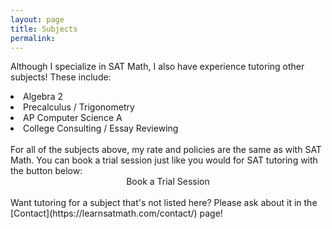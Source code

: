 ```yaml
---
layout: page
title: Subjects
permalink: 
---
```


<!-- Required for booking embed -->
<script>
  (function (C, A, L) {
    let p = function (a, ar) {
      a.q.push(ar);
    };
    let d = C.document;
    C.Cal =
      C.Cal ||
      function () {
        let cal = C.Cal;
        let ar = arguments;
        if (!cal.loaded) {
          cal.ns = {};
          cal.q = cal.q || [];
          d.head.appendChild(d.createElement("script")).src = A;
          cal.loaded = true;
        }
        if (ar[0] === L) {
          const api = function () {
            p(api, arguments);
          };
          const namespace = ar[1];
          api.q = api.q || [];
          typeof namespace === "string" ? (cal.ns[namespace] = api) && p(api, ar) : p(cal, ar);
          return;
        }
        p(cal, ar);
      };
    })(window, "https://cal.com/embed.js", "init");
    Cal("init")
  </script>

Although I specialize in SAT Math, I also have experience tutoring other subjects! These include:
<li>Algebra 2</li>
<li>Precalculus / Trigonometry</li>
<li>AP Computer Science A</li>
<li>College Consulting / Essay Reviewing</li>

<br>
For all of the subjects above, my rate and policies are the same as with SAT Math. You can book a trial session just like you would for SAT tutoring with the button below:

<div align="center">
  <a data-cal-link="ericwolpert/trial" class="button button--large section-button">Book a Trial Session</a>
</div>

<br>
Want tutoring for a subject that's not listed here? Please ask about it in the [Contact](https://learnsatmath.com/contact/) page!